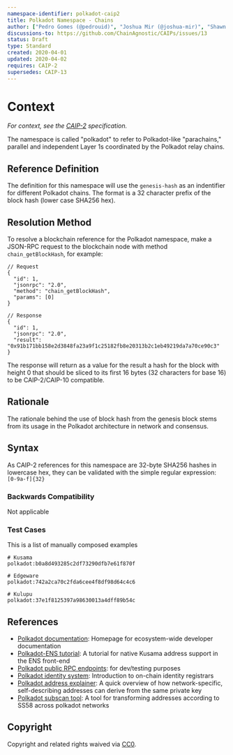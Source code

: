 ```yaml
---
namespace-identifier: polkadot-caip2
title: Polkadot Namespace - Chains
author: ["Pedro Gomes (@pedrouid)", "Joshua Mir (@joshua-mir)", "Shawn Tabrizi (@shawntabrizi)", "Juan Caballero (@bumblefudge)"]
discussions-to: https://github.com/ChainAgnostic/CAIPs/issues/13
status: Draft
type: Standard
created: 2020-04-01
updated: 2020-04-02
requires: CAIP-2
supersedes: CAIP-13
---
```


# Context

*For context, see the [CAIP-2][] specification.*

The namespace is called "polkadot" to refer to Polkadot-like "parachains,"
parallel and independent Layer 1s coordinated by the Polkadot relay chains.

## Reference Definition

The definition for this namespace will use the `genesis-hash` as an indentifier
for different Polkadot chains. The format is a 32 character prefix of the block
hash (lower case SHA256 hex).

## Resolution Method

To resolve a blockchain reference for the Polkadot namespace, make a JSON-RPC
request to the blockchain node with method `chain_getBlockHash`, for example:

```jsonc
// Request
{
  "id": 1,
  "jsonrpc": "2.0",
  "method": "chain_getBlockHash",
  "params": [0]
}

// Response
{
  "id": 1,
  "jsonrpc": "2.0",
  "result": "0x91b171bb158e2d3848fa23a9f1c25182fb8e20313b2c1eb49219da7a70ce90c3"
}
```
The response will return as a value for the result a hash for the block with
height 0 that should be sliced to its first 16 bytes (32 characters for base 16)
to be CAIP-2/CAIP-10 compatible.

## Rationale

The rationale behind the use of block hash from the genesis block stems from its
usage in the Polkadot architecture in network and consensus.

## Syntax

As CAIP-2 references for this namespace are 32-byte SHA256 hashes in lowercase
hex, they can be validated with the simple regular expression: `[0-9a-f]{32}`

### Backwards Compatibility

Not applicable

### Test Cases

This is a list of manually composed examples

```
# Kusama
polkadot:b0a8d493285c2df73290dfb7e61f870f

# Edgeware
polkadot:742a2ca70c2fda6cee4f8df98d64c4c6

# Kulupu
polkadot:37e1f8125397a98630013a4dff89b54c
```

## References

- [Polkadot documentation][]: Homepage for ecosystem-wide developer documentation
- [Polkadot-ENS tutorial][]: A tutorial for native Kusama address support in the ENS front-end
- [Polkadot public RPC endpoints][]: for dev/testing purposes
- [Polkadot identity system][]: Introduction to on-chain identity registrars 
- [Polkadot address explainer][]: A quick overview of how network-specific,
      self-describing addresses can derive from the same private key
- [Polkadot subscan tool][]: A tool for transforming addresses according to SS58 across polkadot networks

[Polkadot address explainer]: https://www.quora.com/How-do-different-wallet-addresses-work-on-Polkadot-and-Kusama
[Polkadot identity system]: https://wiki.polkadot.network/docs/learn-identity
[Polkadot public RPC endpoints]: https://wiki.polkadot.network/docs/maintain-endpoints
[Polkadot documentation]: https://wiki.polkadot.network/
[Polkadot subscan tool]: https://polkadot.subscan.io/tools/ss58_transform?
[Polkadot-ENS tutorial]: https://wiki.polkadot.network/docs/ens
[SS58]: https://docs.substrate.io/v3/advanced/ss58/
[SS58 registry]: https://github.com/paritytech/ss58-registry/blob/main/ss58-registry.json
[multiaddress]: https://github.com/multiformats/multiaddr#specification
[CAIP-2]: https://github.com/ChainAgnostic/CAIPs/blob/master/CAIPs/caip-2.md
[CAIP-10]: https://github.com/ChainAgnostic/CAIPs/blob/master/CAIPs/caip-10.md
[CAIP-19]: https://github.com/ChainAgnostic/CAIPs/blob/master/CAIPs/caip-19.md
[CAIP-21]: https://github.com/ChainAgnostic/CAIPs/blob/master/CAIPs/caip-21.md
[CAIP-22]: https://github.com/ChainAgnostic/CAIPs/blob/master/CAIPs/caip-22.md
[EIP155]: https://eips.ethereum.org/EIPS/eip-155
[ERC20]: https://eips.ethereum.org/EIPS/eip-20
[ERC721]: https://eips.ethereum.org/EIPS/eip-721

## Copyright

Copyright and related rights waived via [CC0](https://creativecommons.org/publicdomain/zero/1.0/).
